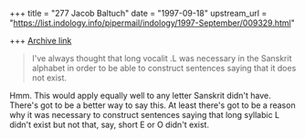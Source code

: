 +++
title = "277 Jacob Baltuch"
date = "1997-09-18"
upstream_url = "https://list.indology.info/pipermail/indology/1997-September/009329.html"

+++
[Archive link](https://list.indology.info/pipermail/indology/1997-September/009329.html)

>I've always thought that long vocalit .L was necessary in the Sanskrit
>alphabet in order to be able to construct sentences saying that it does
>not exist.

Hmm. This would apply equally well to any letter Sanskrit didn't have.
There's got to be a better way to say this. At least there's got to be
a reason why it was necessary to construct sentences saying that long
syllabic L didn't exist but not that, say, short E or O didn't exist.



